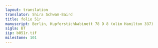 ```yaml
---
layout: translation
translator: Shira Schwam-Baird
title: folio 51r
manuscript: Berlin, Kupferstichkabinett 78 D 8 (olim Hamilton 337)
sigla: BT
iip: b051r.tif
milestone: 101
---
```

